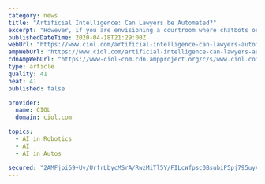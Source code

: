 ```yaml
---
category: news
title: "Artificial Intelligence: Can Lawyers be Automated?"
excerpt: "However, if you are envisioning a courtroom where chatbots or intelligent robots will replace lawyers, you are stretching your imagination a bit too far. Artificial Intelligence is not here to automate lawyers, it is here to automate their manual tedious work and allow them more time to improve their work outcome. Lawyers and judges are not ..."
publishedDateTime: 2020-04-18T21:29:00Z
webUrl: "https://www.ciol.com/artificial-intelligence-can-lawyers-automated/"
ampWebUrl: "https://www.ciol.com/artificial-intelligence-can-lawyers-automated/amp/"
cdnAmpWebUrl: "https://www-ciol-com.cdn.ampproject.org/c/s/www.ciol.com/artificial-intelligence-can-lawyers-automated/amp/"
type: article
quality: 41
heat: 41
published: false

provider:
  name: CIOL
  domain: ciol.com

topics:
  - AI in Robotics
  - AI
  - AI in Autos

secured: "2AMFjpi69+Uv/UrfrLbycMSrA/RwzMiTl5Y/FILcWfpsc0BsubiP5pj795uyAb6XVXiXGV/gKUmSE3E7b2FJF1wqXF4E4ITsZ/gxIdOHWGj07UO37ASopSGeHROlt4wyxwUqPD6AYmjlh35QW8QBtCyZbXY6BjZFPljnZDKZYGH12Im5RCNqhEg6kwKymfJN2PtzdmDJo+XBheHs4Eq3KEyjVzUk35ZGFHoYSKdACyzLqNOgsLAb/DLHMoLid8bvzz2SLGDI22mYXiY2kjbHW1h1KJlRclSK6XQXKJ80BsU3JY6Bod4FGsV1YSgbdlCmlbZDxBRpls9aAmk1Dqqktgwy9MgVEUXalJPKPOxDEl+VQhmf2yYOvZaIsppjTKeWSnfGYx2NhZlfhtg2j645TD8+IGuVPSF4V1aGJQku3qNJfdlRV6eoJPahONQBnfkFvBYH/DAFmCrhVpcADsqQPRLHaWmdbm32UwOsawjTX6g=;H89PilR1MG+iYH9TkJj1Jw=="
---
```


